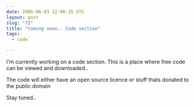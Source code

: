 ```yaml
---
date: 2006-06-03 22:00:35 UTC
layout: post
slug: "72"
title: "Coming soon.. Code section"
tags:
  - code

---
```

I'm currently working on a code section. This is a place where free code can be viewed and downloaded..

The code will either have an open source licence or stuff thats donated to the public domain

Stay tuned..
